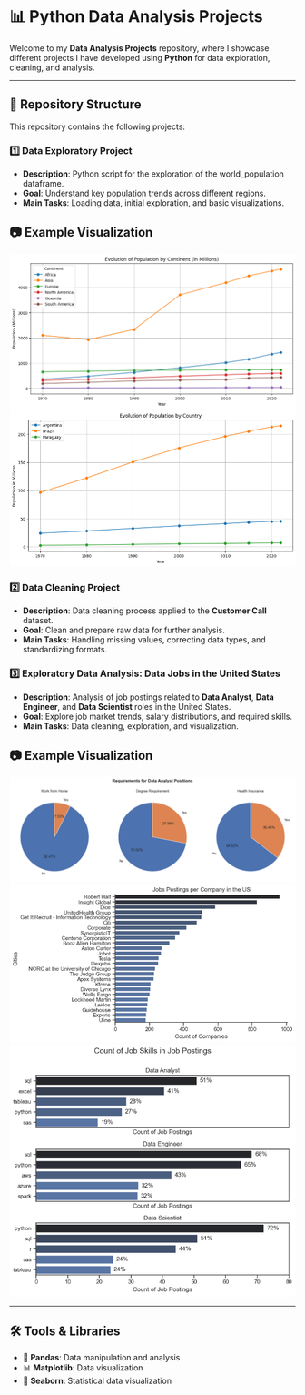 # 📊 Python Data Analysis Projects
Welcome to my **Data Analysis Projects** repository, where I showcase different projects I have developed using **Python** for data exploration, cleaning, and analysis. 

---

## 📁 Repository Structure

This repository contains the following projects:

### 1️⃣ Data Exploratory Project
- **Description**: Python script for the exploration of the world_population dataframe.
- **Goal**: Understand key population trends across different regions.
- **Main Tasks**: Loading data, initial exploration, and basic visualizations.

## 📷 Example Visualization
![Evolution of Population by Continent](https://github.com/Lgonson/Python_Data_Analysis/blob/main/images/Evolution_of_Population_Continent.png)
![Evolution of Population by Country](https://github.com/Lgonson/Python_Data_Analysis/blob/main/images/Evolution_of_Population_by_Country.png)

### 2️⃣ Data Cleaning Project
- **Description**: Data cleaning process applied to the **Customer Call** dataset.
- **Goal**: Clean and prepare raw data for further analysis.
- **Main Tasks**: Handling missing values, correcting data types, and standardizing formats.

### 3️⃣ Exploratory Data Analysis: Data Jobs in the United States
- **Description**: Analysis of job postings related to **Data Analyst**, **Data Engineer**, and **Data Scientist** roles in the United States.
- **Goal**: Explore job market trends, salary distributions, and required skills.
- **Main Tasks**: Data cleaning, exploration, and visualization.

## 📷 Example Visualization
![Requirements for Data Analyst Positions](https://github.com/Lgonson/Python_Data_Analysis/blob/main/images/Requirements_Data_Analyst.png)
![Job Postings per Company in the US](https://github.com/Lgonson/Python_Data_Analysis/blob/main/images/Jobs_Postings_per_Company_in_the_US.png)
![Job Skills](https://github.com/Lgonson/Python_Data_Analysis/blob/main/images/Job_Skills.png)

---

## 🛠️ Tools & Libraries

- 🐼 **Pandas**: Data manipulation and analysis
- 📊 **Matplotlib**: Data visualization
- 🎨 **Seaborn**: Statistical data visualization







